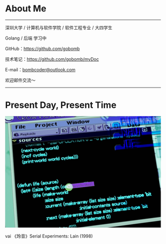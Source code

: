 # About Me

---

深圳大学 / 计算机与软件学院 / 软件工程专业 / 大四学生

Golang / 后端 学习中



GitHub：https://github.com/gobomb

技术笔记：https://github.com/gobomb/myDoc

E-mail：bombcoder@outlook.com

欢迎邮件交流～

---

# Present Day, Present Time

![lisp](/about/lisp.jpg)

vai 《玲音》Serial Experiments: Lain (1998)
